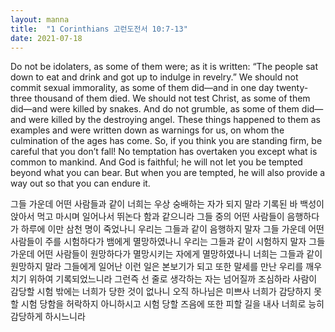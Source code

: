 ```yaml
---
layout: manna
title:  "1 Corinthians 고런도전서 10:7-13"
date: 2021-07-18
---
```

Do not be idolaters, as some of them were; as it is written: “The people sat down to eat and drink and got up to indulge in revelry.” We should not commit sexual immorality, as some of them did—and in one day twenty-three thousand of them died. We should not test Christ, as some of them did—and were killed by snakes. And do not grumble, as some of them did—and were killed by the destroying angel.
These things happened to them as examples and were written down as warnings for us, on whom the culmination of the ages has come. So, if you think you are standing firm, be careful that you don’t fall! No temptation has overtaken you except what is common to mankind. And God is faithful; he will not let you be tempted beyond what you can bear. But when you are tempted, he will also provide a way out so that you can endure it.

그들 가운데 어떤 사람들과 같이 너희는 우상 숭배하는 자가 되지 말라 기록된 바 백성이 앉아서 먹고 마시며 일어나서 뛰논다 함과 같으니라
그들 중의 어떤 사람들이 음행하다가 하루에 이만 삼천 명이 죽었나니 우리는 그들과 같이 음행하지 말자
그들 가운데 어떤 사람들이 주를 시험하다가 뱀에게 멸망하였나니 우리는 그들과 같이 시험하지 말자
그들 가운데 어떤 사람들이 원망하다가 멸망시키는 자에게 멸망하였나니 너희는 그들과 같이 원망하지 말라
그들에게 일어난 이런 일은 본보기가 되고 또한 말세를 만난 우리를 깨우치기 위하여 기록되었느니라
그런즉 선 줄로 생각하는 자는 넘어질까 조심하라
사람이 감당할 시험 밖에는 너희가 당한 것이 없나니 오직 하나님은 미쁘사 너희가 감당하지 못할 시험 당함을 허락하지 아니하시고 시험 당할 즈음에 또한 피할 길을 내사 너희로 능히 감당하게 하시느니라
